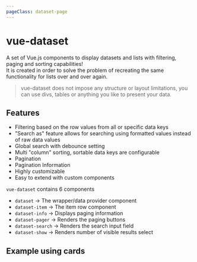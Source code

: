 ```yaml
---
pageClass: dataset-page
---
```


# vue-dataset

A set of Vue.js components to display datasets and lists with filtering, paging and sorting capabilities!  
It is created in order to solve the problem of recreating the same functionality for lists over and over again.

> vue-dataset does not impose any structure or layout limitations, you can use divs, tables or anything you like to present your data.

## Features

- Filtering based on the row values from all or specific data keys
- "Search as" feature allows for searching using formatted values instead of raw data values
- Global search with debounce setting
- Multi "column" sorting, sortable data keys are configurable
- Pagination
- Pagination Information
- Highly customizable
- Easy to extend with custom components


`vue-dataset` contains 6 components
- `dataset` &rarr; The wrapper/data provider component
- `dataset-item` &rarr; The item row component
- `dataset-info` &rarr; Displays paging information
- `dataset-pager` &rarr; Renders the paging buttons
- `dataset-search` &rarr; Renders the search input field
- `dataset-show` &rarr; Renders number of visible results select 

<h2 class="mb-4">Example using cards</h2>

<example1 />
